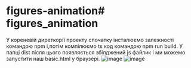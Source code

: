 # figures-animation# figures_animation

У кореневій диреткорії проекту спочатку інсталюємо залежності командою npm i,потім   компілюємо ts код  командою npm run build.
У папці dist після цього появляється збілджений js файлик і ми можемо запустити наш basic.html у браузері.
![image](https://github.com/user-attachments/assets/5ca49a18-1264-403f-b1bd-0148f42e361d)
![image](https://github.com/user-attachments/assets/12978078-6013-4159-ab8f-79dbf0552d33)

